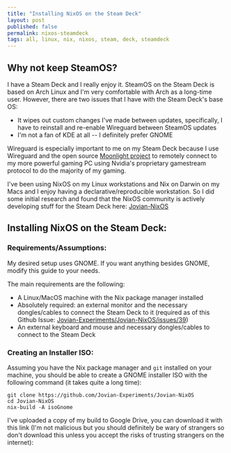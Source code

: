 ```yaml
---
title: "Installing NixOS on the Steam Deck"
layout: post
published: false
permalink: nixos-steamdeck 
tags: all, linux, nix, nixos, steam, deck, steamdeck
---
```


## Why not keep SteamOS? 

I have a Steam Deck and I really enjoy it. SteamOS on the Steam Deck is based on Arch Linux and I'm very comfortable with Arch as a long-time user. However, there are two issues that I have with the Steam Deck's base OS:
- It wipes out custom changes I've made between updates, specifically, I have to reinstall and re-enable Wireguard between SteamOS updates
- I'm not a fan of KDE at all -- I definitely prefer GNOME

Wireguard is especially important to me on my Steam Deck because I use Wireguard and the open source [Moonlight project](https://github.com/moonlight-stream) to remotely connect to my more powerful gaming PC using Nvidia's proprietary gamestream protocol to do the majority of my gaming. 

I've been using NixOS on my Linux workstations and Nix on Darwin on my Macs and I enjoy having a declarative/reproducible workstation. So I did some initial research and found that the NixOS community is actively developing stuff for the Steam Deck here: [Jovian-NixOS](https://github.com/Jovian-Experiments/Jovian-NixOS)

## Installing NixOS on the Steam Deck:

### Requirements/Assumptions:

My desired setup uses GNOME. If you want anything besides GNOME, modify this guide to your needs.

The main requirements are the following:
- A Linux/MacOS machine with the Nix package manager installed
- Absolutely required: an external monitor and the necessary dongles/cables to connect the Steam Deck to it (required as of this Github Issue: [Jovian-Experiments/Jovian-NixOS/issues/39](https://github.com/Jovian-Experiments/Jovian-NixOS/issues/39))
- An external keyboard and mouse and necessary dongles/cables to connect to the Steam Deck

### Creating an Installer ISO:

Assuming you have the Nix package manager and `git` installed on your machine, you should be able to create a GNOME installer ISO with the following command (it takes quite a long time):

```
git clone https://github.com/Jovian-Experiments/Jovian-NixOS
cd Jovian-NixOS
nix-build -A isoGnome
```

I've uploaded a copy of my build to Google Drive, you can download it with this link (I'm not malicious but you should definitely be wary of strangers so don't download this unless you accept the risks of trusting strangers on the internet):


